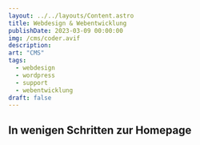 ```yaml
---
layout: ../../layouts/Content.astro
title: Webdesign & Webentwicklung
publishDate: 2023-03-09 00:00:00
img: /cms/coder.avif
description:
art: "CMS" 
tags:
  - webdesign
  - wordpress
  - support
  - webentwicklung
draft: false 
---
```

## In wenigen Schritten zur Homepage

